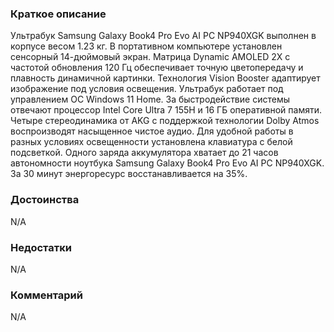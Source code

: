 ### **Краткое описание**
Ультрабук Samsung Galaxy Book4 Pro Evo AI PC NP940XGK выполнен в корпусе весом 1.23 кг. В портативном компьютере установлен сенсорный 14-дюймовый экран. Матрица Dynamic AMOLED 2X с частотой обновления 120 Гц обеспечивает точную цветопередачу и плавность динамичной картинки. Технология Vision Booster адаптирует изображение под условия освещения.  Ультрабук работает под управлением ОС Windows 11 Home. За быстродействие системы отвечают процессор Intel Core Ultra 7 155H и 16 ГБ оперативной памяти. Четыре стереодинамика от AKG с поддержкой технологии Dolby Atmos воспроизводят насыщенное чистое аудио. Для удобной работы в разных условиях освещенности установлена клавиатура с белой подсветкой. Одного заряда аккумулятора хватает до 21 часов автономности ноутбука Samsung Galaxy Book4 Pro Evo AI PC NP940XGK. За 30 минут энергоресурс восстанавливается на 35%.

### **Достоинства**
N/A

### **Недостатки**
N/A

### **Комментарий**
N/A
